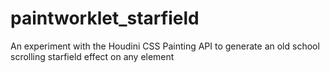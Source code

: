 # paintworklet_starfield
An experiment with the Houdini CSS Painting API to generate an old school scrolling starfield effect on any element
